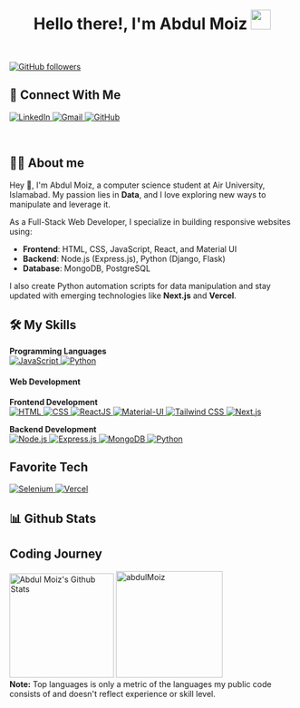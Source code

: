 <h1 align="center">Hello there!, I'm Abdul Moiz <img src="https://media.giphy.com/media/hvRJCLFzcasrR4ia7z/giphy.gif" width="35"></h1>
<br>
<p>
  <a href="https://github.com/aJkal-abdulmoiz?tab=followers">
    <img alt="GitHub followers" src="https://img.shields.io/github/followers/aJkal-abdulmoiz?color=red&logo=github">
  </a>
</p>

## 🤝 Connect With Me

<p>
    <a href="https://www.linkedin.com/in/abdul-moiz-303228264/" target="_blank">
        <img alt="LinkedIn" src="https://img.shields.io/badge/LinkedIn-0077B5?style=for-the-badge&logo=linkedin&logoColor=#ffffff">
    </a>
    <a href="https://mail.google.com/mail/?view=cm&fs=1&to=abdulmoiziphone4@gmail.com" target="_blank">
        <img alt="Gmail" src="https://img.shields.io/badge/Gmail-D14836?style=for-the-badge&logo=gmail&logoColor=#ffffff">
    </a>
    <a href="https://github.com/aJkal-abdulmoiz" target="_blank">
        <img alt="GitHub" src="https://img.shields.io/badge/GitHub-100000?style=for-the-badge&logo=github&logoColor=#ffffff">
    </a>
</p>

<br>

## 🚀👨‍ About me

Hey 👋, I'm Abdul Moiz, a computer science student at Air University, Islamabad. My passion lies in **Data**, and I love exploring new ways to manipulate and leverage it.

As a Full-Stack Web Developer, I specialize in building responsive websites using:
- **Frontend**: HTML, CSS, JavaScript, React, and Material UI
- **Backend**: Node.js (Express.js), Python (Django, Flask)
- **Database**: MongoDB, PostgreSQL

I also create Python automation scripts for data manipulation and stay updated with emerging technologies like **Next.js** and **Vercel**.

## 🛠️ My Skills

<p>
    <summary><b>Programming Languages</b></summary>
    <a href="https://developer.mozilla.org/en-US/docs/Web/JavaScript" target="_blank">
        <img alt="JavaScript"
            src="https://img.shields.io/badge/javascript-%23323330.svg?style=for-the-badge&logo=javascript&logoColor=%23F7DF1E">
    </a>
    <a href="https://www.python.org" target="_blank">
        <img alt="Python"
            src="https://img.shields.io/badge/python-3670A0?style=for-the-badge&logo=python&logoColor=ffdd54">
    </a>
</p>

<h4>Web Development</h4>

<p>
    <summary><b>Frontend Development</b></summary>
    <a href="https://www.w3.org/html/" target="_blank">
        <img alt="HTML" src="https://img.shields.io/badge/html5-%23E34F26.svg?style=for-the-badge&logo=html5&logoColor=white">
    </a>
    <a href="https://www.w3schools.com/css/" target="_blank">
        <img alt="CSS" src="https://img.shields.io/badge/css3-%231572B6.svg?style=for-the-badge&logo=css3&logoColor=white">
    </a>
    <a href="https://www.w3schools.com/react/" target="_blank">
        <img alt="ReactJS" src="https://img.shields.io/badge/react-%2320232a.svg?style=for-the-badge&logo=react&logoColor=%2361DAFB">
    </a>
    <a href="https://mui.com/" target="_blank">
        <img alt="Material-UI" src="https://img.shields.io/badge/MUI-%230081CB.svg?style=for-the-badge&logo=mui&logoColor=white">
    </a>
    <a href="https://tailwindcss.com/" target="_blank">
        <img alt="Tailwind CSS" src="https://img.shields.io/badge/tailwindcss-%2338B2AC.svg?style=for-the-badge&logo=tailwindcss&logoColor=white">
    </a>
    <a href="https://nextjs.org/" target="_blank">
        <img alt="Next.js" src="https://img.shields.io/badge/Next.js-000000?style=for-the-badge&logo=next.js&logoColor=white">
    </a>
</p>

<p>
    <summary><b>Backend Development</b></summary>
    <a href="https://nodejs.org/en/" target="_blank">
        <img alt="Node.js" src="https://img.shields.io/badge/Node.js-43853D?style=for-the-badge&logo=node.js&logoColor=white">
    </a>
    <a href="https://expressjs.com/" target="_blank">
        <img alt="Express.js" src="https://img.shields.io/badge/Express.js-404D59?style=for-the-badge">
    </a>
    <a href="https://www.mongodb.com/" target="_blank">
        <img alt="MongoDB" src="https://img.shields.io/badge/MongoDB-4EA94B?style=for-the-badge&logo=mongodb&logoColor=white">
    </a>
    <a href="https://www.python.org" target="_blank">
        <img alt="Python" src="https://img.shields.io/badge/python-3670A0?style=for-the-badge&logo=python&logoColor=ffdd54">
    </a>
</p>

<h2 align="left" id="abdulmoiz-tech">Favorite Tech</h2>
<p>
    <a href="https://selenium.dev/" target="_blank">
        <img alt="Selenium" src="https://img.shields.io/badge/Selenium-43B02A?style=for-the-badge&logo=selenium&logoColor=white">
    </a>
    <a href="https://vercel.com/" target="_blank">
        <img alt="Vercel" src="https://img.shields.io/badge/Vercel-000000?style=for-the-badge&logo=vercel&logoColor=white">
    </a>
</p>

## 📊 Github Stats
<p>
    <h2 align="left">Coding Journey</h2>
    <a href="https://github.com/anuraghazra/github-readme-stats"><img alt="Abdul Moiz's Github Stats" src="https://github-readme-stats.vercel.app/api?username=aJkal-abdulmoiz&show_icons=true&count_private=true&theme=algolia" height="184px" /></a>
    <img src="https://github-readme-stats.vercel.app/api/top-langs?username=aJkal-abdulmoiz&langs_count=10&show_icons=true&locale=en&layout=compact&theme=algolia" alt="abdulMoiz" height="188px" />
    <br />
    <b>Note:</b> Top languages is only a metric of the languages my public code consists of and doesn't reflect experience or skill level.
</p>

<!-- links -->
[issues page]: https://github.com/aJkal/aJkal-abdulmoiz/issues "aJkal-abdulmoiz/issues"
[linkedin]: https://www.linkedin.com/in/abdulmoiz8333 "Abdul Moiz LinkedIn"
